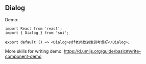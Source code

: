 
## Dialog

Demo:

```tsx
import React from 'react';
import { Dialog } from 'sui';

export default () => <Dialog>sdf老师款到发货考虑好</Dialog>;
```

More skills for writing demo: https://d.umijs.org/guide/basic#write-component-demo
